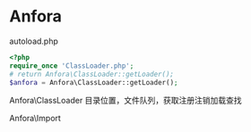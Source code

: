# Anfora 



autoload.php

```php
<?php
require_once 'ClassLoader.php';
# return Anfora\ClassLoader::getLoader();
$anfora = Anfora\ClassLoader::getLoader();
```



Anfora\ClassLoader 目录位置，文件队列，获取注册注销加载查找

Anfora\Import